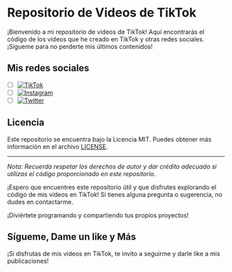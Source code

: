 # Repositorio de Videos de TikTok

¡Bienvenido a mi repositorio de videos de TikTok! Aquí encontrarás el código de los videos que he creado en TikTok y otras redes sociales. ¡Sígueme para no perderte mis últimos contenidos!

## Mis redes sociales
* [ ] [![TikTok](https://www.tiktok.com/@andres.polo28)](https://www.tiktok.com/@andres.polo28)
* [ ] [![Instagram](https://www.instagram.com/andrespolo28/)](https://www.instagram.com/andrespolo28/)
* [ ] [![Twitter](https://twitter.com/andrespolo28)](https://twitter.com/andrespolo28)

## Licencia
Este repositorio se encuentra bajo la Licencia MIT. Puedes obtener más información en el archivo [LICENSE](LICENSE).

---

*Nota: Recuerda respetar los derechos de autor y dar crédito adecuado si utilizas el código proporcionado en este repositorio.*



¡Espero que encuentres este repositorio útil y que disfrutes explorando el código de mis videos en TikTok! Si tienes alguna pregunta o sugerencia, no dudes en contactarme.

¡Diviértete programando y compartiendo tus propios proyectos!

## Sígueme, Dame un like y Más

¡Si disfrutas de mis videos en TikTok, te invito a seguirme y darle like a mis publicaciones!
